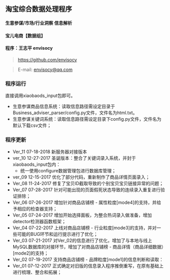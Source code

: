 ## 淘宝综合数据处理程序
#### 生意参谋/市场/行业洞察 信息解析
#### 宝儿电商【数据组】
#### 程序：王志平 envisocy

> https://github.com/envisocy

> E-mail: envisocy@qq.com

### 程序运行

直接调用xiaobaods_input包即可。
- 生意参谋商品信息系统：读取信息路径需设定目录于Business_adviser_parser/config.py文件，文件名为html.txt。
- 生意参谋关键词系统：读取信息路径需设定目录下config.py文件，文件名为默认下载csv文件；

### 程序更新
- Ver_11 07-18-2018 新服务器对接版本
- ver_10 12-27-2017 圣诞版本：整合了关键词录入系统，并封于xiaobaods_input包内：
    - 统一使用configure数据管理包进行数据库管理；
- ver_09 12-15-2017 优化了部分代码，重新制作了商品详情页面录入；
- Ver_08 11-24-2017 修复了宝贝ID截取导致的个别宝贝宝贝链接异常的问题；
- Ver_07 07-28-2017 针对可能出现的页面假死状态导致的连续录入重复进行验证排除；
- Ver_06 07-26-2017 增加针对商品店铺榜 - 属性粒度[mode4]的支持，并给予相应的检查器支持；
- Ver_05 07-24-2017 增加开始选择面板，为整合热词录入做准备，增加detector检测器函数框架；
- Ver_04 07-22-2017 上线对商品店铺榜 - 行业粒度[mode3]的支持，并对一些可能的BUG环节和运行提示进行了优化；
- Ver_03 07-21-2017 对Ver_02的信息进行了优化，增加了与本地与线上MySQL数据库的对接环节，增加了对商品店铺榜 - 商品详情（商品详细数据）[mode2]的支持；
- Ver_02 07-19-2017 支持商品店铺榜 - 品牌粒度[mode1]的信息判断和读取：
- Ver_01 07-12-2017 正式确定对旧版的信息录入程序推倒重写，在原有基础上进行梳理、整合和拓展；
